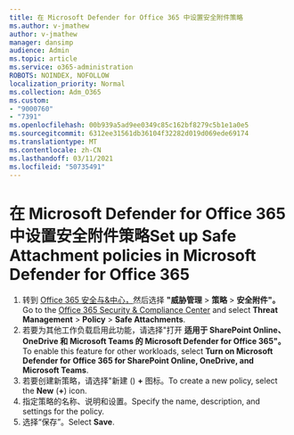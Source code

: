 ```yaml
---
title: 在 Microsoft Defender for Office 365 中设置安全附件策略
ms.author: v-jmathew
author: v-jmathew
manager: dansimp
audience: Admin
ms.topic: article
ms.service: o365-administration
ROBOTS: NOINDEX, NOFOLLOW
localization_priority: Normal
ms.collection: Adm_O365
ms.custom:
- "9000760"
- "7391"
ms.openlocfilehash: 00b939a5ad9ee0349c85c162bf8279c5b1e1a0e5
ms.sourcegitcommit: 6312ee31561db36104f32282d019d069ede69174
ms.translationtype: MT
ms.contentlocale: zh-CN
ms.lasthandoff: 03/11/2021
ms.locfileid: "50735491"
---
```

# <a name="set-up-safe-attachment-policies-in-microsoft-defender-for-office-365"></a><span data-ttu-id="d0380-102">在 Microsoft Defender for Office 365 中设置安全附件策略</span><span class="sxs-lookup"><span data-stu-id="d0380-102">Set up Safe Attachment policies in Microsoft Defender for Office 365</span></span>

1. <span data-ttu-id="d0380-103">转到 [Office 365 安全与&中心，](https://go.microsoft.com/fwlink/p/?linkid=2077143)然后选择 **"威胁管理**  >  **策略**  >  **安全附件"。**</span><span class="sxs-lookup"><span data-stu-id="d0380-103">Go to the [Office 365 Security & Compliance Center](https://go.microsoft.com/fwlink/p/?linkid=2077143) and select **Threat Management** > **Policy** > **Safe Attachments**.</span></span>
2. <span data-ttu-id="d0380-104">若要为其他工作负载启用此功能，请选择"打开 **适用于 SharePoint Online、OneDrive 和 Microsoft Teams 的 Microsoft Defender for Office 365"。**</span><span class="sxs-lookup"><span data-stu-id="d0380-104">To enable this feature for other workloads, select **Turn on Microsoft Defender for Office 365 for SharePoint Online, OneDrive, and Microsoft Teams**.</span></span>
3. <span data-ttu-id="d0380-105">若要创建新策略，请选择"新建 ()  **+** 图标。</span><span class="sxs-lookup"><span data-stu-id="d0380-105">To create a new policy, select the **New** (**+**) icon.</span></span>
4. <span data-ttu-id="d0380-106">指定策略的名称、说明和设置。</span><span class="sxs-lookup"><span data-stu-id="d0380-106">Specify the name, description, and settings for the policy.</span></span>
5. <span data-ttu-id="d0380-107">选择“保存”。</span><span class="sxs-lookup"><span data-stu-id="d0380-107">Select **Save**.</span></span>
